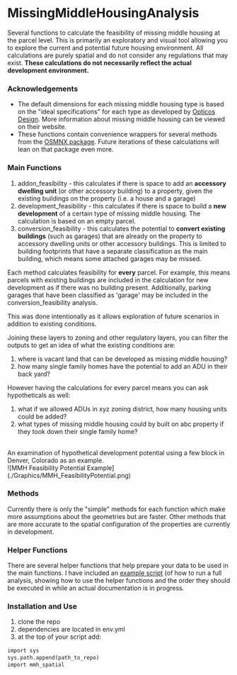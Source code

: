 # MissingMiddleHousingAnalysis
Several functions to calculate the feasibility of missing middle housing at the parcel level. This is primarily an exploratory and visual tool allowing you to explore the current and potential future housing environment. All calculations are purely spatial and do not consider any regulations that may exist. **These calculations do not necessarily reflect the actual development environment.**

### Acknowledgements
- The default dimensions for each missing middle housing type is based on the "ideal specifications" for each type as developed by [Opticos Design](https://missingmiddlehousing.com/types). More information about missing middle housing can be viewed on their website.
- These functions contain convenience wrappers for several methods from the [OSMNX package](https://osmnx.readthedocs.io/en/stable/). Future iterations of these calculations will lean on that package even more.

### Main Functions
1. addon_feasibility - this calculates if there is space to add an **accessory dwelling unit** (or other accessory building) to a property, given the existing buildings on the property (i.e. a house and a garage)
2. development_feasibility - this calculates if there is space to build a **new development** of a certain type of missing middle housing. The calculation is based on an empty parcel.
3. conversion_feasibility - this calculates the potential to **convert existing buildings** (such as garages) that are already on the property to accessory dwelling units or other accessory buildings. This is limited to building footprints that have a separate classification as the main building, which means some attached garages may be missed.

Each method calculates feasibility for **every** parcel. For example, this means parcels with existing buildings are included in the calculation for new development as if there was no building present. Additionally, parking garages that have been classified as 'garage' may be included in the conversion_feasibility analysis.

This was done intentionally as it allows exploration of future scenarios in addition to existing conditions.

Joining these layers to zoning and other regulatory layers, you can filter the outputs to get an idea of what the existing conditions are:
1. where is vacant land that can be developed as missing middle housing?
2. how many single family homes have the potential to add an ADU in their back yard?

However having the calculations for every parcel means you can ask hypotheticals as well:
1. what if we allowed ADUs in xyz zoning district, how many housing units could be added?
2. what types of missing middle housing could by built on abc property if they took down their single family home?
<br>
An examination of hypothetical development potential using a few block in Denver, Colorado as an example.
<br>
![MMH Feasibility Potential Example](./Graphics/MMH_FeasibilityPotential.png)
<br>

### Methods
Currently there is only the "simple" methods for each function which make more assumptions about the geometries but are faster. Other methods that are more accurate to the spatial configuration of the properties are currently in development.

### Helper Functions
There are several helper functions that help prepare your data to be used in the main functions. I have included an [example script](./example_script.py) (of how to run a full analysis, showing how to use the helper functions and the order they should be executed in while an actual documentation is in progress.

### Installation and Use
1. clone the repo
2. dependencies are located in env.yml
3. at the top of your script add:
```
import sys
sys.path.append(path_to_repo)
import mmh_spatial
```
